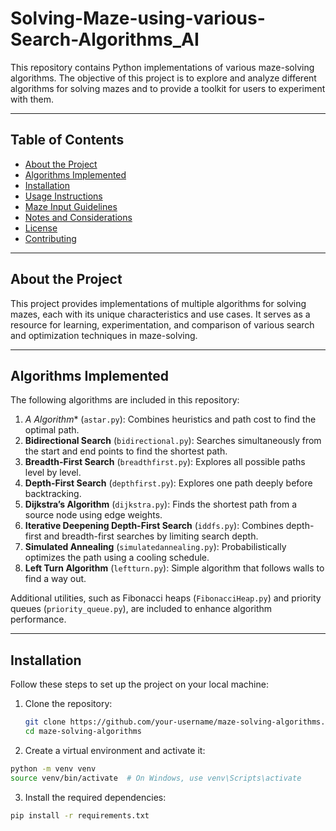 # Solving-Maze-using-various-Search-Algorithms_AI

This repository contains Python implementations of various maze-solving algorithms. The objective of this project is to explore and analyze different algorithms for solving mazes and to provide a toolkit for users to experiment with them.

---

## Table of Contents
- [About the Project](#about-the-project)
- [Algorithms Implemented](#algorithms-implemented)
- [Installation](#installation)
- [Usage Instructions](#usage-instructions)
- [Maze Input Guidelines](#maze-input-guidelines)
- [Notes and Considerations](#notes-and-considerations)
- [License](#license)
- [Contributing](#contributing)

---

## About the Project
This project provides implementations of multiple algorithms for solving mazes, each with its unique characteristics and use cases. It serves as a resource for learning, experimentation, and comparison of various search and optimization techniques in maze-solving.

---

## Algorithms Implemented
The following algorithms are included in this repository:
1. **A* Algorithm** (`astar.py`): Combines heuristics and path cost to find the optimal path.
2. **Bidirectional Search** (`bidirectional.py`): Searches simultaneously from the start and end points to find the shortest path.
3. **Breadth-First Search** (`breadthfirst.py`): Explores all possible paths level by level.
4. **Depth-First Search** (`depthfirst.py`): Explores one path deeply before backtracking.
5. **Dijkstra’s Algorithm** (`dijkstra.py`): Finds the shortest path from a source node using edge weights.
6. **Iterative Deepening Depth-First Search** (`iddfs.py`): Combines depth-first and breadth-first searches by limiting search depth.
7. **Simulated Annealing** (`simulatedannealing.py`): Probabilistically optimizes the path using a cooling schedule.
8. **Left Turn Algorithm** (`leftturn.py`): Simple algorithm that follows walls to find a way out.

Additional utilities, such as Fibonacci heaps (`FibonacciHeap.py`) and priority queues (`priority_queue.py`), are included to enhance algorithm performance.

---

## Installation
Follow these steps to set up the project on your local machine:

1. Clone the repository:
   ```bash
   git clone https://github.com/your-username/maze-solving-algorithms.git
   cd maze-solving-algorithms
   ```
2. Create a virtual environment and activate it:
  ```bash
  python -m venv venv
  source venv/bin/activate  # On Windows, use venv\Scripts\activate
```
3. Install the required dependencies:
  ```bash
  pip install -r requirements.txt
  ```

